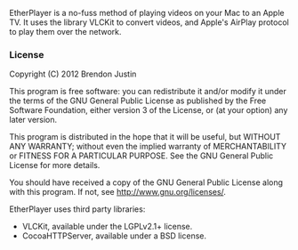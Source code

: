 EtherPlayer is a no-fuss method of playing videos on your Mac to an Apple TV.  It uses the library VLCKit to convert videos, and Apple's AirPlay protocol to play them over the network.

### License

Copyright (C) 2012  Brendon Justin

This program is free software: you can redistribute it and/or modify
it under the terms of the GNU General Public License as published by
the Free Software Foundation, either version 3 of the License, or
(at your option) any later version.

This program is distributed in the hope that it will be useful,
but WITHOUT ANY WARRANTY; without even the implied warranty of
MERCHANTABILITY or FITNESS FOR A PARTICULAR PURPOSE.  See the
GNU General Public License for more details.

You should have received a copy of the GNU General Public License
along with this program.  If not, see <http://www.gnu.org/licenses/>.

EtherPlayer uses third party libraries:
* VLCKit, available under the LGPLv2.1+ license.
* CocoaHTTPServer, available under a BSD license.